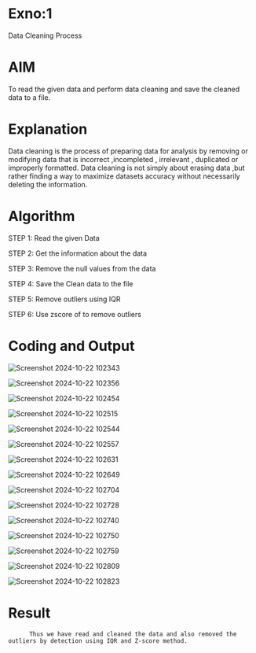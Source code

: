# Exno:1
Data Cleaning Process

# AIM
To read the given data and perform data cleaning and save the cleaned data to a file.

# Explanation
Data cleaning is the process of preparing data for analysis by removing or modifying data that is incorrect ,incompleted , irrelevant , duplicated or improperly formatted. Data cleaning is not simply about erasing data ,but rather finding a way to maximize datasets accuracy without necessarily deleting the information.

# Algorithm
STEP 1: Read the given Data

STEP 2: Get the information about the data

STEP 3: Remove the null values from the data

STEP 4: Save the Clean data to the file

STEP 5: Remove outliers using IQR

STEP 6: Use zscore of to remove outliers

# Coding and Output

![Screenshot 2024-10-22 102343](https://github.com/user-attachments/assets/c268a8c1-8389-4edf-a764-15f973550b75)

![Screenshot 2024-10-22 102356](https://github.com/user-attachments/assets/b5a22847-84ca-4149-91e7-7e7ee93b596a)

![Screenshot 2024-10-22 102454](https://github.com/user-attachments/assets/4a441cad-e178-4f0f-8958-4ffc4fffe82a)

![Screenshot 2024-10-22 102515](https://github.com/user-attachments/assets/8db3ced6-7fc2-4434-a37e-e703c1d164b9)

![Screenshot 2024-10-22 102544](https://github.com/user-attachments/assets/ae777733-b957-4499-97cc-fcc224d86f22)

![Screenshot 2024-10-22 102557](https://github.com/user-attachments/assets/05bd7944-3ddb-4879-8857-80624a43b53f)

![Screenshot 2024-10-22 102631](https://github.com/user-attachments/assets/f37b2bba-55c7-491a-8cd1-78d17ad2dcbe)

![Screenshot 2024-10-22 102649](https://github.com/user-attachments/assets/577725fa-b0b3-4c25-bcab-d6f61f1d0414)

![Screenshot 2024-10-22 102704](https://github.com/user-attachments/assets/4330ef10-7ddd-4409-9a9c-50626c5f8998)

![Screenshot 2024-10-22 102728](https://github.com/user-attachments/assets/99420206-4c34-4376-b593-fd6135fad4e5)

![Screenshot 2024-10-22 102740](https://github.com/user-attachments/assets/442a6f60-56ef-464f-b7b6-c614803da54e)

![Screenshot 2024-10-22 102750](https://github.com/user-attachments/assets/8565f76b-997c-4693-bb09-9ccd41fac027)

![Screenshot 2024-10-22 102759](https://github.com/user-attachments/assets/23cfe541-07e1-4348-85b5-e54a39c9f552)

![Screenshot 2024-10-22 102809](https://github.com/user-attachments/assets/b7f8c74c-30f0-409f-84cd-445d7dd399c8)

![Screenshot 2024-10-22 102823](https://github.com/user-attachments/assets/998690be-e8e5-462b-8415-d71acfa1212a)















# Result
          Thus we have read and cleaned the data and also removed the outliers by detection using IQR and Z-score method.
